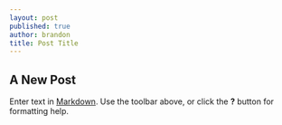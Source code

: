 ```yaml
---
layout: post
published: true
author: brandon
title: Post Title
---
```


## A New Post

Enter text in [Markdown](http://daringfireball.net/projects/markdown/). Use the toolbar above, or click the **?** button for formatting help.